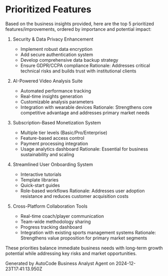 # Prioritized Features

Based on the business insights provided, here are the top 5 prioritized features/improvements,
ordered by importance and potential impact:

1. Security & Data Privacy Enhancement

    - Implement robust data encryption
    - Add secure authentication system
    - Develop comprehensive data backup strategy
    - Ensure GDPR/CCPA compliance Rationale: Addresses critical technical risks and builds trust
      with institutional clients

2. AI-Powered Video Analysis Suite

    - Automated performance tracking
    - Real-time insights generation
    - Customizable analysis parameters
    - Integration with wearable devices Rationale: Strengthens core competitive advantage and
      addresses primary market needs

3. Subscription-Based Monetization System

    - Multiple tier levels (Basic/Pro/Enterprise)
    - Feature-based access control
    - Payment processing integration
    - Usage analytics dashboard Rationale: Essential for business sustainability and scaling

4. Streamlined User Onboarding System

    - Interactive tutorials
    - Template libraries
    - Quick-start guides
    - Role-based workflows Rationale: Addresses user adoption resistance and reduces customer
      acquisition costs

5. Cross-Platform Collaboration Tools
    - Real-time coach/player communication
    - Team-wide methodology sharing
    - Progress tracking dashboard
    - Integration with existing sports management systems Rationale: Strengthens value proposition
      for primary market segments

These priorities balance immediate business needs with long-term growth potential while addressing
key risks and market opportunities.

Generated by AutoCode Business Analyst Agent on 2024-12-23T17:41:13.950Z
